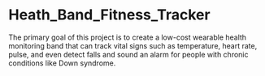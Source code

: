 # Heath_Band_Fitness_Tracker
The primary goal of this project is to create a low-cost wearable health monitoring band that can track vital signs such as temperature, heart rate, pulse, and even detect falls and sound an alarm for people with chronic conditions like Down syndrome.
